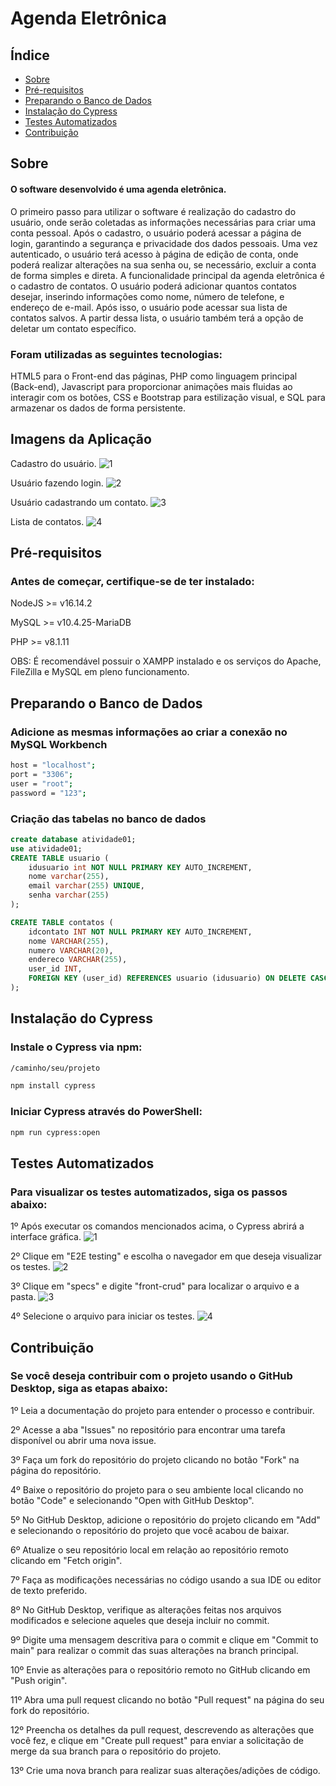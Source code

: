 # Agenda Eletrônica


  ## Índice

- [Sobre](#sobre)
- [Pré-requisitos](#pré-requisitos)
- [Preparando o Banco de Dados](#preparando-o-banco-de-dados)
- [Instalação do Cypress](#instalação-do-cypress)
- [Testes Automatizados](#testes-automatizados)
- [Contribuição](#contribuição)


## Sobre

#### O software desenvolvido é uma agenda eletrônica.

O primeiro passo para utilizar o software é realização do cadastro do usuário, onde serão coletadas as informações necessárias para criar uma conta pessoal. Após o cadastro, o usuário poderá acessar a página de login, garantindo a segurança e privacidade dos dados pessoais.
Uma vez autenticado, o usuário terá acesso à página de edição de conta, onde poderá realizar alterações na sua senha ou, se necessário, excluir a conta de forma simples e direta.
A funcionalidade principal da agenda eletrônica é o cadastro de contatos. O usuário poderá adicionar quantos contatos desejar, inserindo informações como nome, número de telefone, e endereço de e-mail.
Após isso, o usuário pode acessar sua lista de contatos salvos. A partir dessa lista, o usuário também terá a opção de deletar um contato específico.



### Foram utilizadas as seguintes tecnologias: 

HTML5 para o Front-end das páginas, PHP como linguagem principal (Back-end), Javascript para proporcionar animações mais fluidas ao interagir com os botões, CSS e Bootstrap para estilização visual, e SQL para armazenar os dados de forma persistente.


## Imagens da Aplicação

Cadastro do usuário.
![1](https://github.com/HectorZMartinez/CRUD-teste/assets/97033401/1681f1f5-339f-4797-a896-636505d382e6)

Usuário fazendo login.
![2](https://github.com/HectorZMartinez/CRUD-teste/assets/97033401/9905bb6e-b33f-4cf3-9e8e-be070fd66f0d)

Usuário cadastrando um contato.
![3](https://github.com/HectorZMartinez/CRUD-teste/assets/97033401/e6eac14c-9552-42fa-be3f-0a66af88aa91)

Lista de contatos.
![4](https://github.com/HectorZMartinez/CRUD-teste/assets/97033401/53f68af1-2ea9-4a78-9437-ec211ad54c39)



## Pré-requisitos

### Antes de começar, certifique-se de ter instalado:

NodeJS >= v16.14.2

MySQL >= v10.4.25-MariaDB

PHP >= v8.1.11

OBS: É recomendável possuir o XAMPP instalado e os serviços do Apache, FileZilla e MySQL em pleno funcionamento.


## Preparando o Banco de Dados

### Adicione as mesmas informações ao criar a conexão no MySQL Workbench

```sh
host = "localhost";
port = "3306";
user = "root";
password = "123";
```

### Criação das tabelas no banco de dados

```sql
create database	atividade01;
use atividade01;
CREATE TABLE usuario (
    idusuario int NOT NULL PRIMARY KEY AUTO_INCREMENT,
    nome varchar(255),
    email varchar(255) UNIQUE,
    senha varchar(255)
);

CREATE TABLE contatos (
    idcontato INT NOT NULL PRIMARY KEY AUTO_INCREMENT,
    nome VARCHAR(255),
    numero VARCHAR(20),
    endereco VARCHAR(255),
    user_id INT,
    FOREIGN KEY (user_id) REFERENCES usuario (idusuario) ON DELETE CASCADE
);
```


## Instalação do Cypress

### Instale o Cypress via npm:

```sh
/caminho/seu/projeto
```

```sh
npm install cypress
```

### Iniciar Cypress através do PowerShell:

```sh
npm run cypress:open
```


## Testes Automatizados

### Para visualizar os testes automatizados, siga os passos abaixo:

1º Após executar os comandos mencionados acima, o Cypress abrirá a interface gráfica.
![1](https://github.com/HectorZMartinez/CRUD-teste/assets/97033401/3dfa7fd5-8152-4196-ad90-818507477e22)

2º Clique em "E2E testing" e escolha o navegador em que deseja visualizar os testes.
![2](https://github.com/HectorZMartinez/CRUD-teste/assets/97033401/5c5a3fb2-7136-49d7-90d1-922daf1a3c84)


3º Clique em "specs" e digite "front-crud" para localizar o arquivo e a pasta.
![3](https://github.com/HectorZMartinez/CRUD-teste/assets/97033401/02c19915-266f-4bb7-a0e0-da0ada371ef5)


4º Selecione o arquivo para iniciar os testes.
![4](https://github.com/HectorZMartinez/CRUD-teste/assets/97033401/b1b65631-130d-4577-975a-366b573e0105)






## Contribuição

### Se você deseja contribuir com o projeto usando o GitHub Desktop, siga as etapas abaixo:

1º Leia a documentação do projeto para entender o processo e contribuir.

2º Acesse a aba "Issues" no repositório para encontrar uma tarefa disponível ou abrir uma nova issue.

3º Faça um fork do repositório do projeto clicando no botão "Fork" na página do repositório.

4º Baixe o repositório do projeto para o seu ambiente local clicando no botão "Code" e selecionando "Open with GitHub Desktop".

5º No GitHub Desktop, adicione o repositório do projeto clicando em "Add" e selecionando o repositório do projeto que você acabou de baixar.

6º Atualize o seu repositório local em relação ao repositório remoto clicando em "Fetch origin".

7º Faça as modificações necessárias no código usando a sua IDE ou editor de texto preferido.

8º No GitHub Desktop, verifique as alterações feitas nos arquivos modificados e selecione aqueles que deseja incluir no commit.

9º Digite uma mensagem descritiva para o commit e clique em "Commit to main" para realizar o commit das suas alterações na branch principal.

10º Envie as alterações para o repositório remoto no GitHub clicando em "Push origin".

11º Abra uma pull request clicando no botão "Pull request" na página do seu fork do repositório.

12º Preencha os detalhes da pull request, descrevendo as alterações que você fez, e clique em "Create pull request" para enviar a solicitação de merge da sua branch para o repositório do projeto.

13º Crie uma nova branch para realizar suas alterações/adições de código.
